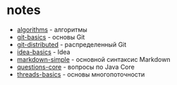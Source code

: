 # notes

* [algorithms](algorithms.md) - алгоритмы
* [git-basics](git-basics.md) - основы Git
* [git-distributed](git-distributed.md) - распределенный Git
* [idea-basics](idea-basics.md) - Idea
* [markdown-simple](markdown-simple.md) - основной синтаксис Markdown 
* [questions-core](questions-core.md) - вопросы по Java Core
* [threads-basics](threads-basics.md) - основы многопоточности

